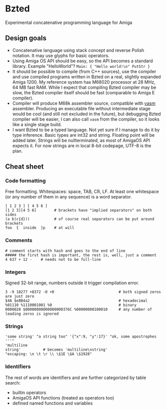 # Bzted
Experimental concatenative programming language for Amiga
## Design goals
* Concatenative language using stack concept and reverse Polish notation. It may use glyphs for basic operators.
* Using Amiga OS API should be easy, so the API becomes a standard library. Example "HelloWorld"? `Main: { "Hello world!\n" PutStr }`
* It should be possible to compile (from C++ sources), use the compiler and use compiled programs written in Bzted on a real, slightly expanded Amiga 1200. My reference system has M68020 processor at 28 MHz, 64 MB fast RAM. While I expect that compiling Bzted compiler may be slow, the Bzted compiler itself should be fast (comparable to Amiga E compiler).
* Compiler will produce M68k assembler source, compatible with [vasm](http://www.compilers.de/vasm.html) assembler. Producing an executable file without intermediate stage would be cool (and still not excluded in the future), but debugging Bzted compiler will be easier, I can also call `vasm` from the compiler, so it looks like a single stage build.
* I want Bzted to be a typed language. Not yet sure if I manage to do it by type inference. Basic types are int32 and string. Floating point will be added later. Strings will be nullterminated, as most of AmigaOS API expects it. For now strings are in local 8-bit codepage, UTF-8 is the plan.

## Cheat sheet
### Code formatting
Free formatting. Whitespaces: space, TAB, CR, LF. At least one whitespace (or any number of them in any sequence) is a word separator.
```
[ 1 2 3 ] [ 4 5 6 ]
[1 2 3][4 5 6]        # brackets have "implied separators" on both sides
(a b(c{d}))           # of course real separators can be put around brackets
foo  {  inside  }p    # at will
```
### Comments
```
# comment starts with hash and goes to the end of line
##### the first hash is important, the rest is, well, just a comment
4 637 + 12 -    # needs not to be full-line
```
### Integers
Signed 32-bit range, numbers outside it trigger compilation error.
```
3 -9 18277 +8372 -0 +0                             # both signed zeros are just zero
$4A $e8B4a2                                        # hexadecimal
%01110 %1110001001 %0                              # binary
0000028 $00000000000000000376C %00000000100010     # any number of leading zeros is ignored
```
### Strings
```
'some string' "a string too" '{"x":9, "y":17}' "ok, some apostrophes '''"
'multiline
string'          # becomes 'multiline\nstring'
"escaping: \n \t \r \\ \$1E \$A \$1928"
```
### Identifiers
The rest of words are identifiers and are further categorized by table search:
* builtin operators
* AmigaOS API functions (treated as operators too)
* defined named functions and variables
